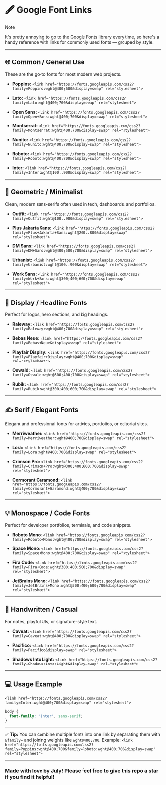 # 🖋️ Google Font Links

> [!NOTE]
> It's pretty annoying to go to the Google Fonts library every time, so here's a handy reference with links for commonly used fonts — grouped by style.

---

## 🌐 Common / General Use

These are the go-to fonts for most modern web projects.

* **Poppins:**
  `<link href="https://fonts.googleapis.com/css2?family=Poppins:wght@400;600&display=swap" rel="stylesheet">`
  
* **Lato:**
  `<link href="https://fonts.googleapis.com/css2?family=Lato:wght@400;700&display=swap" rel="stylesheet">`
  
* **Open Sans:**
  `<link href="https://fonts.googleapis.com/css2?family=Open+Sans:wght@400;700&display=swap" rel="stylesheet">`
  
* **Montserrat:**
  `<link href="https://fonts.googleapis.com/css2?family=Montserrat:wght@400;700&display=swap" rel="stylesheet">`
  
* **Nunito:**
  `<link href="https://fonts.googleapis.com/css2?family=Nunito:wght@400;700&display=swap" rel="stylesheet">`
  
* **Roboto:**
  `<link href="https://fonts.googleapis.com/css2?family=Roboto:wght@400;700&display=swap" rel="stylesheet">`
  
* **Inter:**
  `<link href="https://fonts.googleapis.com/css2?family=Inter:wght@100..900&display=swap" rel="stylesheet">`

---

## 🔷 Geometric / Minimalist

Clean, modern sans-serifs often used in tech, dashboards, and portfolios.

* **Outfit:**
  `<link href="https://fonts.googleapis.com/css2?family=Outfit:wght@100..900&display=swap" rel="stylesheet">`
  
* **Plus Jakarta Sans:**
  `<link href="https://fonts.googleapis.com/css2?family=Plus+Jakarta+Sans:wght@200..800&display=swap" rel="stylesheet">`
  
* **DM Sans:**
  `<link href="https://fonts.googleapis.com/css2?family=DM+Sans:wght@400;500;700&display=swap" rel="stylesheet">`
  
* **Urbanist:**
  `<link href="https://fonts.googleapis.com/css2?family=Urbanist:wght@100..900&display=swap" rel="stylesheet">`
  
* **Work Sans:**
  `<link href="https://fonts.googleapis.com/css2?family=Work+Sans:wght@300;400;600;700&display=swap" rel="stylesheet">`

---

## 🎨 Display / Headline Fonts

Perfect for logos, hero sections, and big headings.

* **Raleway:**
  `<link href="https://fonts.googleapis.com/css2?family=Raleway:wght@400;700&display=swap" rel="stylesheet">`
  
* **Bebas Neue:**
  `<link href="https://fonts.googleapis.com/css2?family=Bebas+Neue&display=swap" rel="stylesheet">`
  
* **Playfair Display:**
  `<link href="https://fonts.googleapis.com/css2?family=Playfair+Display:wght@400;700&display=swap" rel="stylesheet">`
  
* **Oswald:**
  `<link href="https://fonts.googleapis.com/css2?family=Oswald:wght@300;400;700&display=swap" rel="stylesheet">`
  
* **Rubik:**
  `<link href="https://fonts.googleapis.com/css2?family=Rubik:wght@300;400;600;700&display=swap" rel="stylesheet">`

---

## ✍️ Serif / Elegant Fonts

Elegant and professional fonts for articles, portfolios, or editorial sites.

* **Merriweather:**
  `<link href="https://fonts.googleapis.com/css2?family=Merriweather:wght@400;700&display=swap" rel="stylesheet">`
  
* **Lora:**
  `<link href="https://fonts.googleapis.com/css2?family=Lora:wght@400;700&display=swap" rel="stylesheet">`
  
* **Crimson Pro:**
  `<link href="https://fonts.googleapis.com/css2?family=Crimson+Pro:wght@300;400;600;700&display=swap" rel="stylesheet">`
  
* **Cormorant Garamond:**
  `<link href="https://fonts.googleapis.com/css2?family=Cormorant+Garamond:wght@400;700&display=swap" rel="stylesheet">`

---

## 💡 Monospace / Code Fonts

Perfect for developer portfolios, terminals, and code snippets.

* **Roboto Mono:**
  `<link href="https://fonts.googleapis.com/css2?family=Roboto+Mono:wght@400;700&display=swap" rel="stylesheet">`
  
* **Space Mono:**
  `<link href="https://fonts.googleapis.com/css2?family=Space+Mono:wght@400;700&display=swap" rel="stylesheet">`
  
* **Fira Code:**
  `<link href="https://fonts.googleapis.com/css2?family=Fira+Code:wght@300;400;500;700&display=swap" rel="stylesheet">`
  
* **JetBrains Mono:**
  `<link href="https://fonts.googleapis.com/css2?family=JetBrains+Mono:wght@300;400;600;700&display=swap" rel="stylesheet">`

---

## 💫 Handwritten / Casual

For notes, playful UIs, or signature-style text.

* **Caveat:**
  `<link href="https://fonts.googleapis.com/css2?family=Caveat:wght@400;700&display=swap" rel="stylesheet">`
  
* **Pacifico:**
  `<link href="https://fonts.googleapis.com/css2?family=Pacifico&display=swap" rel="stylesheet">`
  
* **Shadows Into Light:**
  `<link href="https://fonts.googleapis.com/css2?family=Shadows+Into+Light&display=swap" rel="stylesheet">`

---

## 💻 Usage Example

`<link href="https://fonts.googleapis.com/css2?family=Inter:wght@400;700&display=swap" rel="stylesheet">`

```css
body {
  font-family: 'Inter', sans-serif;
}
```

---

✅ **Tip:** You can combine multiple fonts into one link by separating them with `&family=` and joining weights like `wght@400;700`.
Example:
`<link href="https://fonts.googleapis.com/css2?family=Poppins:wght@400;700&family=Roboto:wght@400;700&display=swap" rel="stylesheet">`

---
### Made with love by July! Please feel free to give this repo a star if you find it helpful!
